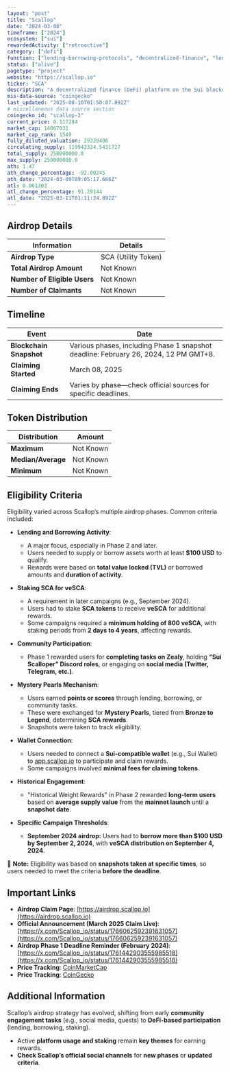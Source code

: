 ```yaml
---
layout: "post"
title: "Scallop"
date: "2024-03-08"
timeframe: ["2024"]
ecosystem: ["sui"]
rewardedActivity: ["retroactive"]
category: ["defi"]
function: ["lending-borrowing-protocols", "decentralized-finance", "lending"]
status: ["alive"]
pagetype: "project"
website: "https://scallop.io"
ticker: "SCA"
description: "A decentralized finance (DeFi) platform on the Sui blockchain, offering lending, borrowing, and staking services."
mis-data-source: "coingecko"
last_updated: "2025-08-10T01:50:07.892Z"
# miscellaneous data source section
coingecko_id: "scallop-2"
current_price: 0.117284
market_cap: 14067031
market_cap_rank: 1549
fully_diluted_valuation: 29320406
circulating_supply: 119942324.5431727
total_supply: 250000000.0
max_supply: 250000000.0
ath: 1.47
ath_change_percentage: -92.00245
ath_date: "2024-03-09T09:05:17.666Z"
atl: 0.061303
atl_change_percentage: 91.29144
atl_date: "2025-03-11T01:11:34.892Z"
---
```


## Airdrop Details

| Information                  | Details             |
| ---------------------------- | ------------------- |
| **Airdrop Type**             | SCA (Utility Token) |
| **Total Airdrop Amount**     | Not Known           |
| **Number of Eligible Users** | Not Known           |
| **Number of Claimants**      | Not Known           |

## Timeline

| Event                   | Date                                                                                 |
| ----------------------- | ------------------------------------------------------------------------------------ |
| **Blockchain Snapshot** | Various phases, including Phase 1 snapshot deadline: February 26, 2024, 12 PM GMT+8. |
| **Claiming Started**    | March 08, 2025                                                                       |
| **Claiming Ends**       | Varies by phase—check official sources for specific deadlines.                       |

## Token Distribution

| Distribution       | Amount    |
| ------------------ | --------- |
| **Maximum**        | Not Known |
| **Median/Average** | Not Known |
| **Minimum**        | Not Known |

## Eligibility Criteria

Eligibility varied across Scallop’s multiple airdrop phases. Common criteria included:

- **Lending and Borrowing Activity**:

  - A major focus, especially in Phase 2 and later.
  - Users needed to supply or borrow assets worth at least **$100 USD** to qualify.
  - Rewards were based on **total value locked (TVL)** or borrowed amounts and **duration of activity**.

- **Staking SCA for veSCA**:

  - A requirement in later campaigns (e.g., September 2024).
  - Users had to stake **SCA tokens** to receive **veSCA** for additional rewards.
  - Some campaigns required a **minimum holding of 800 veSCA**, with staking periods from **2 days to 4 years**, affecting rewards.

- **Community Participation**:

  - Phase 1 rewarded users for **completing tasks on Zealy**, holding **“Sui Scalloper” Discord roles**, or engaging on **social media (Twitter, Telegram, etc.)**.

- **Mystery Pearls Mechanism**:

  - Users earned **points or scores** through lending, borrowing, or community tasks.
  - These were exchanged for **Mystery Pearls**, tiered from **Bronze to Legend**, determining **SCA rewards**.
  - Snapshots were taken to track eligibility.

- **Wallet Connection**:

  - Users needed to connect a **Sui-compatible wallet** (e.g., Sui Wallet) to [app.scallop.io](https://app.scallop.io) to participate and claim rewards.
  - Some campaigns involved **minimal fees for claiming tokens**.

- **Historical Engagement**:

  - "Historical Weight Rewards" in Phase 2 rewarded **long-term users** based on **average supply value** from the **mainnet launch** until a **snapshot date**.

- **Specific Campaign Thresholds**:
  - **September 2024 airdrop:** Users had to **borrow more than $100 USD by September 2, 2024**, with **veSCA distribution on September 4, 2024**.

📌 **Note:** Eligibility was based on **snapshots taken at specific times**, so users needed to meet the criteria **before the deadline**.

## Important Links

- **Airdrop Claim Page**: [https://airdrop.scallop.io](https://airdrop.scallop.io)
- **Official Announcement (March 2025 Claim Live)**: [https://x.com/Scallop_io/status/1766062592391631057](https://x.com/Scallop_io/status/1766062592391631057)
- **Airdrop Phase 1 Deadline Reminder (February 2024)**: [https://x.com/Scallop_io/status/1761442903555985518](https://x.com/Scallop_io/status/1761442903555985518)
- **Price Tracking**: [CoinMarketCap](https://coinmarketcap.com/currencies/scallop-2)
- **Price Tracking**: [CoinGecko](https://www.coingecko.com/en/coins/scallop-2)

## Additional Information

Scallop’s airdrop strategy has evolved, shifting from early **community engagement tasks** (e.g., social media, quests) to **DeFi-based participation** (lending, borrowing, staking).

- Active **platform usage and staking** remain **key themes** for earning rewards.
- **Check Scallop’s official social channels** for **new phases** or **updated criteria**.